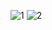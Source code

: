 ![1](https://user-images.githubusercontent.com/110624582/184397190-6784753e-4557-43bc-8bb8-a80d33b31641.png)
![2](https://user-images.githubusercontent.com/110624582/184397198-a8313272-e1cd-4887-aa86-62355783bea8.PNG)
